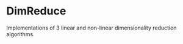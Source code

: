 DimReduce
=========

Implementations of 3 linear and non-linear dimensionality reduction algorithms
